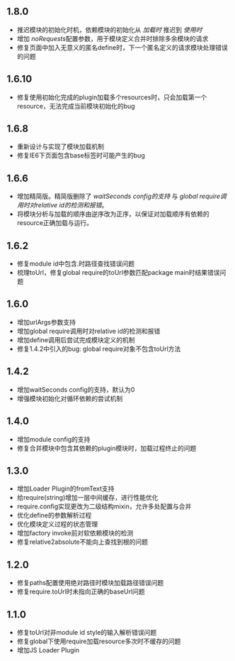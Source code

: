 1.8.0
-------

+ 推迟模块的初始化时机，依赖模块的初始化从 *加载时* 推迟到 *使用时*
+ 增加 *noRequests*配置参数，用于模块定义合并时排除多余模块的请求
+ 修复页面中加入无意义的匿名define时，下一个匿名定义的请求模块处理错误的问题


1.6.10
-------

+ 修复使用初始化完成的plugin加载多个resources时，只会加载第一个resource，无法完成当前模块初始化的bug


1.6.8
-------

+ 重新设计与实现了模块加载机制
+ 修复IE6下页面包含base标签时可能产生的bug

1.6.6
-------

+ 增加精简版。精简版删除了 *waitSeconds config的支持* 与 *global require调用时对relative id的检测和报错*。
+ 将模块分析与加载的顺序由逆序改为正序，以保证对加载顺序有依赖的resource正确加载与运行。


1.6.2
-------

+ 修复module id中包含.时路径查找错误问题
+ 梳理toUrl，修复global require的toUrl参数匹配package main时结果错误问题


1.6.0
-------

+ 增加urlArgs参数支持
+ 增加global require调用时对relative id的检测和报错
+ 增加define调用后尝试完成模块定义的机制
+ 修复1.4.2中引入的bug: global require对象不包含toUrl方法


1.4.2
-------

+ 增加waitSeconds config的支持，默认为0
+ 增强模块初始化对循环依赖的尝试机制


1.4.0
-------

+ 增加module config的支持
+ 修复合并模块中包含其依赖的plugin模块时，加载过程终止的问题


1.3.0
-------

+ 增加Loader Plugin的fromText支持
+ 给require(string)增加一层中间缓存，进行性能优化
+ require.config实现更改为二级结构mixin，允许多处配置与合并
+ 优化define的参数解析过程
+ 优化模块定义过程的状态管理
+ 增加factory invoke前对软依赖模块的检测
+ 修复relative2absolute不能向上查找到根的问题


1.2.0
-------

+ 修复paths配置使用绝对路径时模块加载路径错误问题
+ 修复require.toUrl时未指向正确的baseUrl问题


1.1.0
-------

+ 修复toUrl对非module id style的输入解析错误问题
+ 修复global下使用require加载resource多次时不缓存的问题
+ 增加JS Loader Plugin

